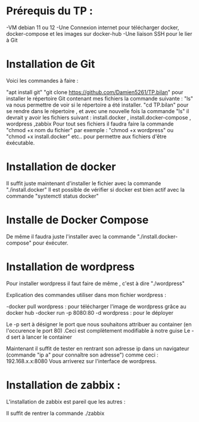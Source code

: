 

# Prérequis du TP : 

-VM debian 11 ou 12
-Une Connexion internet pour télécharger docker, docker-compose et les images sur docker-hub
-Une liaison SSH pour le lier à Git

# Installation de Git

Voici les commandes à faire :

"apt install git"
"git clone https://github.com/Damien5261/TP.bilan" pour installer le répertoire Git contenant mes fichiers
la commande suivante : "ls" va nous permettre de voir si le répertoire a été installer.
"cd TP.bilan" pour se rendre dans le répertoire , et avec une nouvelle fois la commande "ls" il devrait y avoir les fichiers suivant : install.docker , install.docker-compose , wordpress ,zabbix
Pour tout ses fichiers il faudra faire la commande "chmod +x nom du fichier" par exemple : "chmod +x wordpress" ou "chmod +x install.docker" etc.. pour permettre aux fichiers d'être éxécutable.

# Installation de docker

Il suffit juste maintenant d'installer le fichier avec la commande "./install.docker"
Il est possible de vérifier si docker est bien actif avec la commande "systemctl status docker"
 
# Installe de Docker Compose

De même il faudra juste l'installer avec la commande "./install.docker-compose" pour éxécuter.

# Installation de wordpress

Pour installer wordpress il faut faire de même , c'est à dire "./wordpress"

Explication des commandes utiliser dans mon fichier wordpress :

-docker pull wordpress : pour télécharger l'image de wordpress grâce au docker hub
-docker run -p 8080:80 -d wordpress : pour le déployer

Le -p sert à désigner le port que nous souhaitons attribuer au container (en l'occurence le port 80) .Ceci est complètement modifiable à notre guise
Le -d sert à lancer le container

Maintenant il suffit de tester en rentrant son adresse ip dans un navigateur (commande "ip a" pour connaître son adresse") comme ceci : 192.168.x.x:8080
Vous arriverez sur l'interface de wordpress.

# Installation de zabbix : 

L'installation de zabbix est pareil que les autres :

Il suffit de rentrer la commande ./zabbix



